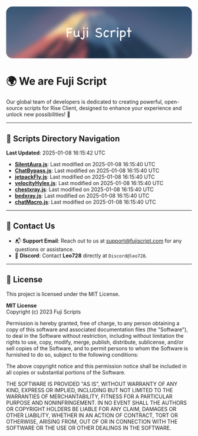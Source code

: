 ![Banner](.github/b.webp)

# 🌍 **We are Fuji Script**

Our global team of developers is dedicated to creating powerful, open-source scripts for Rise Client, designed to enhance your experience and unlock new possibilities! 🌟

---
<!-- SCRIPTS_NAVIGATION_START -->
## 📂 **Scripts Directory Navigation**

**Last Updated**: 2025-01-08 16:15:42 UTC

- **[SilentAura.js](scripts/SilentAura.js)**: Last modified on 2025-01-08 16:15:40 UTC
- **[ChatBypass.js](scripts/ChatBypass.js)**: Last modified on 2025-01-08 16:15:40 UTC
- **[jetpackFly.js](scripts/jetpackFly.js)**: Last modified on 2025-01-08 16:15:40 UTC
- **[velocityHylex.js](scripts/velocityHylex.js)**: Last modified on 2025-01-08 16:15:40 UTC
- **[chestxray.js](scripts/chestxray.js)**: Last modified on 2025-01-08 16:15:40 UTC
- **[bedxray.js](scripts/bedxray.js)**: Last modified on 2025-01-08 16:15:40 UTC
- **[chatMacro.js](scripts/chatMacro.js)**: Last modified on 2025-01-08 16:15:40 UTC

<!-- SCRIPTS_NAVIGATION_END -->

---

## 💬 **Contact Us**  
- 📬 **Support Email**: Reach out to us at [support@fujiscript.com](mailto:support@fujiscript.com) for any questions or assistance.  
- 💬 **Discord**: Contact **Leo728** directly at `Discord@leo728`.

---

## 📜 **License**

This project is licensed under the MIT License.  

**MIT License**  
Copyright (c) 2023 Fuji Scripts  

Permission is hereby granted, free of charge, to any person obtaining a copy of this software and associated documentation files (the "Software"), to deal in the Software without restriction, including without limitation the rights to use, copy, modify, merge, publish, distribute, sublicense, and/or sell copies of the Software, and to permit persons to whom the Software is furnished to do so, subject to the following conditions:  

The above copyright notice and this permission notice shall be included in all copies or substantial portions of the Software.  

THE SOFTWARE IS PROVIDED "AS IS", WITHOUT WARRANTY OF ANY KIND, EXPRESS OR IMPLIED, INCLUDING BUT NOT LIMITED TO THE WARRANTIES OF MERCHANTABILITY, FITNESS FOR A PARTICULAR PURPOSE AND NONINFRINGEMENT. IN NO EVENT SHALL THE AUTHORS OR COPYRIGHT HOLDERS BE LIABLE FOR ANY CLAIM, DAMAGES OR OTHER LIABILITY, WHETHER IN AN ACTION OF CONTRACT, TORT OR OTHERWISE, ARISING FROM, OUT OF OR IN CONNECTION WITH THE SOFTWARE OR THE USE OR OTHER DEALINGS IN THE SOFTWARE.  
